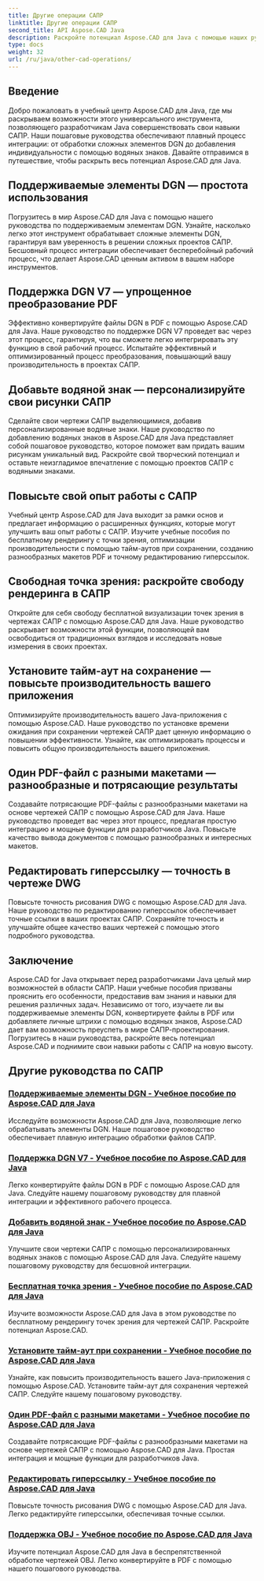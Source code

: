 ```yaml
---
title: Другие операции САПР
linktitle: Другие операции САПР
second_title: API Aspose.CAD Java
description: Раскройте потенциал Aspose.CAD для Java с помощью наших руководств. От обработки элементов DGN до добавления водяных знаков — легко совершенствуйте свои навыки работы с САПР.
type: docs
weight: 32
url: /ru/java/other-cad-operations/
---
```

## Введение

Добро пожаловать в учебный центр Aspose.CAD для Java, где мы раскрываем возможности этого универсального инструмента, позволяющего разработчикам Java совершенствовать свои навыки САПР. Наши пошаговые руководства обеспечивают плавный процесс интеграции: от обработки сложных элементов DGN до добавления индивидуальности с помощью водяных знаков. Давайте отправимся в путешествие, чтобы раскрыть весь потенциал Aspose.CAD для Java.

## Поддерживаемые элементы DGN — простота использования

Погрузитесь в мир Aspose.CAD для Java с помощью нашего руководства по поддерживаемым элементам DGN. Узнайте, насколько легко этот инструмент обрабатывает сложные элементы DGN, гарантируя вам уверенность в решении сложных проектов САПР. Бесшовный процесс интеграции обеспечивает бесперебойный рабочий процесс, что делает Aspose.CAD ценным активом в вашем наборе инструментов.

## Поддержка DGN V7 — упрощенное преобразование PDF

Эффективно конвертируйте файлы DGN в PDF с помощью Aspose.CAD для Java. Наше руководство по поддержке DGN V7 проведет вас через этот процесс, гарантируя, что вы сможете легко интегрировать эту функцию в свой рабочий процесс. Испытайте эффективный и оптимизированный процесс преобразования, повышающий вашу производительность в проектах САПР.

## Добавьте водяной знак — персонализируйте свои рисунки САПР

Сделайте свои чертежи САПР выделяющимися, добавив персонализированные водяные знаки. Наше руководство по добавлению водяных знаков в Aspose.CAD для Java представляет собой пошаговое руководство, которое поможет вам придать вашим рисункам уникальный вид. Раскройте свой творческий потенциал и оставьте неизгладимое впечатление с помощью проектов САПР с водяными знаками.

## Повысьте свой опыт работы с САПР

Учебный центр Aspose.CAD для Java выходит за рамки основ и предлагает информацию о расширенных функциях, которые могут улучшить ваш опыт работы с САПР. Изучите учебные пособия по бесплатному рендерингу с точки зрения, оптимизации производительности с помощью тайм-аутов при сохранении, созданию разнообразных макетов PDF и точному редактированию гиперссылок.

## Свободная точка зрения: раскройте свободу рендеринга в САПР

Откройте для себя свободу бесплатной визуализации точек зрения в чертежах САПР с помощью Aspose.CAD для Java. Наше руководство раскрывает возможности этой функции, позволяющей вам освободиться от традиционных взглядов и исследовать новые измерения в своих проектах.

## Установите тайм-аут на сохранение — повысьте производительность вашего приложения

Оптимизируйте производительность вашего Java-приложения с помощью Aspose.CAD. Наше руководство по установке времени ожидания при сохранении чертежей САПР дает ценную информацию о повышении эффективности. Узнайте, как оптимизировать процессы и повысить общую производительность вашего приложения.

## Один PDF-файл с разными макетами — разнообразные и потрясающие результаты

Создавайте потрясающие PDF-файлы с разнообразными макетами на основе чертежей САПР с помощью Aspose.CAD для Java. Наше руководство проведет вас через этот процесс, предлагая простую интеграцию и мощные функции для разработчиков Java. Повысьте качество вывода документов с помощью разнообразных и интересных макетов.

## Редактировать гиперссылку — точность в чертеже DWG

Повысьте точность рисования DWG с помощью Aspose.CAD для Java. Наше руководство по редактированию гиперссылок обеспечивает точные ссылки в ваших проектах САПР. Сохраняйте точность и улучшайте общее качество ваших чертежей с помощью этого подробного руководства.

## Заключение

Aspose.CAD for Java открывает перед разработчиками Java целый мир возможностей в области САПР. Наши учебные пособия призваны прояснить его особенности, предоставив вам знания и навыки для решения различных задач. Независимо от того, изучаете ли вы поддерживаемые элементы DGN, конвертируете файлы в PDF или добавляете личные штрихи с помощью водяных знаков, Aspose.CAD дает вам возможность преуспеть в мире САПР-проектирования. Погрузитесь в наши руководства, раскройте весь потенциал Aspose.CAD и поднимите свои навыки работы с САПР на новую высоту.
## Другие руководства по САПР
### [Поддерживаемые элементы DGN - Учебное пособие по Aspose.CAD для Java](./supported-dgn-elements/)
Исследуйте возможности Aspose.CAD для Java, позволяющие легко обрабатывать элементы DGN. Наше пошаговое руководство обеспечивает плавную интеграцию обработки файлов САПР.
### [Поддержка DGN V7 - Учебное пособие по Aspose.CAD для Java](./support-for-dgn-v7/)
Легко конвертируйте файлы DGN в PDF с помощью Aspose.CAD для Java. Следуйте нашему пошаговому руководству для плавной интеграции и эффективного рабочего процесса.
### [Добавить водяной знак - Учебное пособие по Aspose.CAD для Java](./add-watermark/)
Улучшите свои чертежи САПР с помощью персонализированных водяных знаков с помощью Aspose.CAD для Java. Следуйте нашему пошаговому руководству для бесшовной интеграции.
### [Бесплатная точка зрения - Учебное пособие по Aspose.CAD для Java](./free-point-of-view/)
Изучите возможности Aspose.CAD для Java в этом руководстве по бесплатному рендерингу точек зрения для чертежей САПР. Раскройте потенциал Aspose.CAD.
### [Установите тайм-аут при сохранении - Учебное пособие по Aspose.CAD для Java](./put-timeout-on-save/)
Узнайте, как повысить производительность вашего Java-приложения с помощью Aspose.CAD. Установите тайм-аут для сохранения чертежей САПР. Следуйте нашему пошаговому руководству.
### [Один PDF-файл с разными макетами - Учебное пособие по Aspose.CAD для Java](./single-pdf-different-layouts/)
Создавайте потрясающие PDF-файлы с разнообразными макетами на основе чертежей САПР с помощью Aspose.CAD для Java. Простая интеграция и мощные функции для разработчиков Java.
### [Редактировать гиперссылку - Учебное пособие по Aspose.CAD для Java](./edit-hyperlink/)
Повысьте точность рисования DWG с помощью Aspose.CAD для Java. Легко редактируйте гиперссылки, обеспечивая точные ссылки.
### [Поддержка OBJ - Учебное пособие по Aspose.CAD для Java](./support-of-obj/)
Изучите потенциал Aspose.CAD для Java в беспрепятственной обработке чертежей OBJ. Легко конвертируйте в PDF с помощью нашего пошагового руководства.